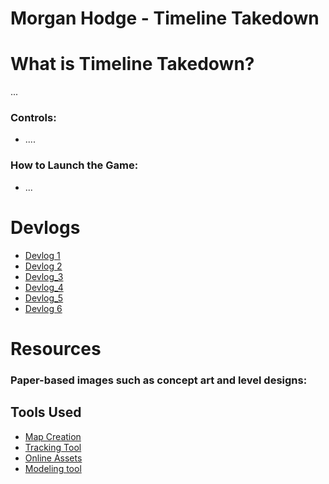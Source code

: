 # Morgan Hodge - Timeline Takedown

# What is Timeline Takedown?
 ... 
### Controls:
  - ....
### How to Launch the Game:
- ...

# Devlogs
- [Devlog 1](https://youtu.be/Su4Demj-MFw)
- [Devlog 2](https://youtu.be/RXlF7QE14os)
- [Devlog_3](https://youtu.be/vxEHmGPZ-y4)
- [Devlog_4](https://youtu.be/lJwd-J0-sTs)
- [Devlog_5](https://youtu.be/2hVWVUD5KXo)
- [Devlog 6](https://youtu.be/nWcjUrmOtSQ)
  
# Resources
### Paper-based images such as concept art and level designs:</h3>

## Tools Used
- [Map Creation](https://app.dungeonscrawl.com/)
- [Tracking Tool](https://trello.com/b/Y88bQSkB/timeline-takedown)
- [Online Assets](https://assetstore.unity.com/)
- [Modeling tool](https://realtimecsg.com/)
